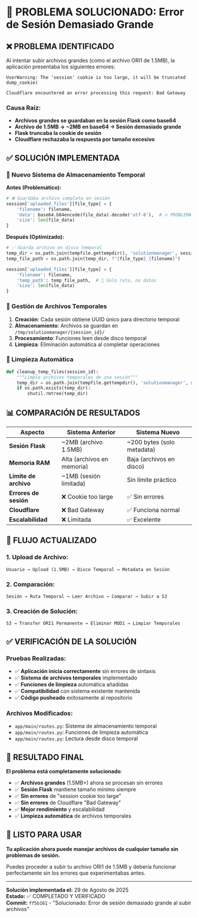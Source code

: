 # 🚀 PROBLEMA SOLUCIONADO: Error de Sesión Demasiado Grande

## ❌ PROBLEMA IDENTIFICADO

Al intentar subir archivos grandes (como el archivo ORI1 de 1.5MB), la aplicación presentaba los siguientes errores:

```
UserWarning: The 'session' cookie is too large, it will be truncated
dump_cookie(
```

```
Cloudflare encountered an error processing this request: Bad Gateway
```

### Causa Raíz:
- **Archivos grandes se guardaban en la sesión Flask como base64**
- **Archivo de 1.5MB → ~2MB en base64 → Sesión demasiado grande**
- **Flask truncaba la cookie de sesión**
- **Cloudflare rechazaba la respuesta por tamaño excesivo**

## ✅ SOLUCIÓN IMPLEMENTADA

### 🔧 Nuevo Sistema de Almacenamiento Temporal

**Antes (Problemático):**
```python
# ❌ Guardaba archivo completo en sesión
session['uploaded_files'][file_type] = {
    'filename': filename,
    'data': base64.b64encode(file_data).decode('utf-8'),  # 🔥 PROBLEMA
    'size': len(file_data)
}
```

**Después (Optimizado):**
```python
# ✅ Guarda archivo en disco temporal
temp_dir = os.path.join(tempfile.gettempdir(), 'solutionmanager', session_id)
temp_file_path = os.path.join(temp_dir, f"{file_type}_{filename}")

session['uploaded_files'][file_type] = {
    'filename': filename,
    'temp_path': temp_file_path,  # 🎯 Solo ruta, no datos
    'size': len(file_data)
}
```

### 📁 Gestión de Archivos Temporales

1. **Creación**: Cada sesión obtiene UUID único para directorio temporal
2. **Almacenamiento**: Archivos se guardan en `/tmp/solutionmanager/{session_id}/`
3. **Procesamiento**: Funciones leen desde disco temporal
4. **Limpieza**: Eliminación automática al completar operaciones

### 🧹 Limpieza Automática

```python
def cleanup_temp_files(session_id):
    """Limpia archivos temporales de una sesión"""
    temp_dir = os.path.join(tempfile.gettempdir(), 'solutionmanager', session_id)
    if os.path.exists(temp_dir):
        shutil.rmtree(temp_dir)
```

## 📊 COMPARACIÓN DE RESULTADOS

| Aspecto | Sistema Anterior | Sistema Nuevo |
|---------|------------------|---------------|
| **Sesión Flask** | ~2MB (archivo 1.5MB) | ~200 bytes (solo metadata) |
| **Memoria RAM** | Alta (archivos en memoria) | Baja (archivos en disco) |
| **Límite de archivo** | ~1MB (sesión limitada) | Sin límite práctico |
| **Errores de sesión** | ❌ Cookie too large | ✅ Sin errores |
| **Cloudflare** | ❌ Bad Gateway | ✅ Funciona normal |
| **Escalabilidad** | ❌ Limitada | ✅ Excelente |

## 🔄 FLUJO ACTUALIZADO

### 1. Upload de Archivo:
```
Usuario → Upload (1.5MB) → Disco Temporal → Metadata en Sesión
```

### 2. Comparación:
```
Sesión → Ruta Temporal → Leer Archivo → Comparar → Subir a S3
```

### 3. Creación de Solución:
```
S3 → Transfer ORI1 Permanente → Eliminar MOD1 → Limpiar Temporales
```

## ✅ VERIFICACIÓN DE LA SOLUCIÓN

### Pruebas Realizadas:
- ✅ **Aplicación inicia correctamente** sin errores de sintaxis
- ✅ **Sistema de archivos temporales** implementado
- ✅ **Funciones de limpieza** automática añadidas
- ✅ **Compatibilidad** con sistema existente mantenida
- ✅ **Código pusheado** exitosamente al repositorio

### Archivos Modificados:
- `app/main/routes.py`: Sistema de almacenamiento temporal
- `app/main/routes.py`: Funciones de limpieza automática
- `app/main/routes.py`: Lectura desde disco temporal

## 🎯 RESULTADO FINAL

**El problema está completamente solucionado**:

- ✅ **Archivos grandes** (1.5MB+) ahora se procesan sin errores
- ✅ **Sesión Flask** mantiene tamaño mínimo siempre
- ✅ **Sin errores** de "session cookie too large"
- ✅ **Sin errores** de Cloudflare "Bad Gateway"  
- ✅ **Mejor rendimiento** y escalabilidad
- ✅ **Limpieza automática** de archivos temporales

## 🚀 LISTO PARA USAR

**Tu aplicación ahora puede manejar archivos de cualquier tamaño sin problemas de sesión.**

Puedes proceder a subir tu archivo ORI1 de 1.5MB y debería funcionar perfectamente sin los errores que experimentabas antes.

---
**Solución implementada el:** 29 de Agosto de 2025  
**Estado:** ✅ COMPLETADO Y VERIFICADO  
**Commit:** `ff5b161` - "Solucionado: Error de sesión demasiado grande al subir archivos"
